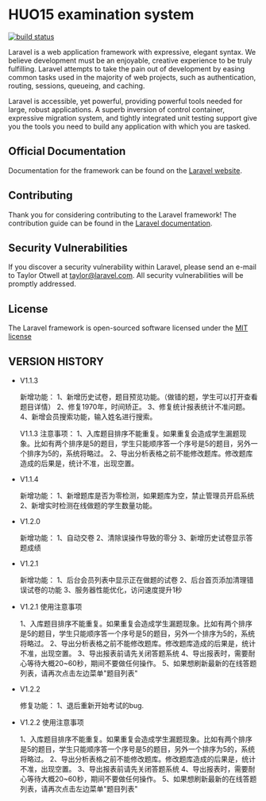# HUO15 examination system
[![build status](http://www.huo15.com/style/images/logo.png)](http://huo15.com)

Laravel is a web application framework with expressive, elegant syntax. We believe development must be an enjoyable, creative experience to be truly fulfilling. Laravel attempts to take the pain out of development by easing common tasks used in the majority of web projects, such as authentication, routing, sessions, queueing, and caching.

Laravel is accessible, yet powerful, providing powerful tools needed for large, robust applications. A superb inversion of control container, expressive migration system, and tightly integrated unit testing support give you the tools you need to build any application with which you are tasked.

## Official Documentation

Documentation for the framework can be found on the [Laravel website](http://laravel.com/docs).

## Contributing

Thank you for considering contributing to the Laravel framework! The contribution guide can be found in the [Laravel documentation](http://laravel.com/docs/contributions).

## Security Vulnerabilities

If you discover a security vulnerability within Laravel, please send an e-mail to Taylor Otwell at taylor@laravel.com. All security vulnerabilities will be promptly addressed.

## License

The Laravel framework is open-sourced software licensed under the [MIT license](http://opensource.org/licenses/MIT)

## VERSION HISTORY
* V1.1.3
    
    
    新增功能：
    1、新增历史试卷，题目预览功能。（做错的题，学生可以打开查看题目详情）
    2、修复1970年，时间矫正。
    3、修复统计报表统计不准问题。
    4、新增会员搜索功能，输入姓名进行搜索。
    
    V1.1.3 注意事项：
    1、入库题目排序不能重复。如果重复会造成学生漏题现象。比如有两个排序是5的题目，学生只能顺序答一个序号是5的题目，另外一个排序为5的，系统将略过。
    2、导出分析表格之前不能修改题库。修改题库造成的后果是，统计不准，出现空置。

* V1.1.4 


    新增功能：
    1、新增题库是否为零检测，如果题库为空，禁止管理员开启系统
    2、新增实时检测在线做题的学生数量功能。
    
* V1.2.0


    新增功能：
    1、自动交卷
    2、清除误操作导致的零分
    3、新增历史试卷显示答题成绩

* V1.2.1


    新增功能：
    1、后台会员列表中显示正在做题的试卷
    2、后台首页添加清理错误试卷的功能
    3、服务器性能优化，访问速度提升1秒

* V1.2.1 使用注意事项

   
    1、入库题目排序不能重复。如果重复会造成学生漏题现象。比如有两个排序是5的题目，学生只能顺序答一个序号是5的题目，另外一个排序为5的，系统将略过。
    2、导出分析表格之前不能修改题库。修改题库造成的后果是，统计不准，出现空置。
    3、导出报表前请先关闭答题系统
    4、导出报表时，需要耐心等待大概20~60秒，期间不要做任何操作。
    5、如果想刷新最新的在线答题列表，请再次点击左边菜单"题目列表"
    
* V1.2.2


    修复功能：
    1、退后重新开始考试的bug.

* V1.2.2 使用注意事项

   
    1、入库题目排序不能重复。如果重复会造成学生漏题现象。比如有两个排序是5的题目，学生只能顺序答一个序号是5的题目，另外一个排序为5的，系统将略过。
    2、导出分析表格之前不能修改题库。修改题库造成的后果是，统计不准，出现空置。
    3、导出报表前请先关闭答题系统
    4、导出报表时，需要耐心等待大概20~60秒，期间不要做任何操作。
    5、如果想刷新最新的在线答题列表，请再次点击左边菜单"题目列表"
    